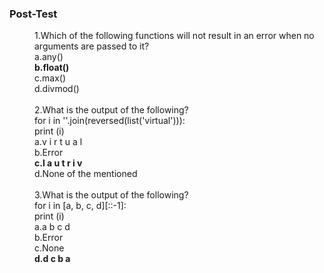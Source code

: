 ### <b>Post-Test</b>
<dd>1.Which of the following functions will not result in an error when no arguments are passed to it? <br>
a.any()<br>
<b>b.float()</b><br>
c.max()<br>
d.divmod()<br></dd><br>
<dd>2.What is the output of the following?<br>
   for i in ''.join(reversed(list('virtual'))):<br>
    print (i)
<br>
a.v i r t u a l<br>
b.Error<br>
<b>c.l a u t r i v</b><br>
d.None of the mentioned<br></dd><br>
<dd>3.What is the output of the following?<br>
for i in [a, b, c, d][::-1]:<br>
print (i)
<br>
a.a b c d<br>
b.Error<br>
c.None<br>
<b>d.d c b a</b><br></dd><br>
